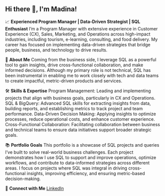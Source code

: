 ## Hi there 👋, I'm Madina!

📈 **Experienced Program Manager | Data-Driven Strategist | SQL Enthusiast**
I’m a Program Manager with extensive experience in Customer Experience (CX), Sales, Marketing, and Operations across high-impact industries, including tourism, e-learning, consulting, and food delivery. My career has focused on implementing data-driven strategies that bridge people, business, and technology to drive results.

🌟 **About Me**
Coming from the business side, I leverage SQL as a powerful tool to gain insights, drive cross-functional collaboration, and make informed decisions. Although my primary role is not technical, SQL has been instrumental in enabling me to work closely with tech and data teams to create impactful, metric-driven products and services.

🛠️ **Skills & Expertise**
Program Management: Leading and implementing projects that align with business goals, particularly in CX and Operations.
SQL & BigQuery: Advanced SQL skills for extracting insights from data, building reports, and establishing metrics to track project and team performance.
Data-Driven Decision Making: Applying insights to optimize processes, reduce operational costs, and enhance customer experience.
Cross-Functional Collaboration: Facilitating collaboration between business and technical teams to ensure data initiatives support broader strategic goals.

📚 **Portfolio Goals**
This portfolio is a showcase of SQL projects and queries I’ve built to solve real-world business challenges. Each project demonstrates how I use SQL to support and improve operations, optimize workflows, and contribute to data-informed strategies across different areas. I focus on projects where SQL was integral in driving cross-functional insights, improving efficiency, and ensuring metric-based decision-making.

🔗 **Connect with Me**
[LinkedIn](https://www.linkedin.com/in/madina-tleulina-62a8b9128/)



<!--
**madina-projects/madina-projects** is a ✨ _special_ ✨ repository because its `README.md` (this file) appears on your GitHub profile.

Here are some ideas to get you started:

- 🔭 I’m currently working on ...
- 🌱 I’m currently learning ...
- 👯 I’m looking to collaborate on ...
- 🤔 I’m looking for help with ...
- 💬 Ask me about ...
- 📫 How to reach me: ...
- 😄 Pronouns: ...
- ⚡ Fun fact: ...
-->
